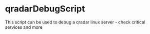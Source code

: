 # qradarDebugScript
This script can be used to debug a qradar linux server - check critical services and more
